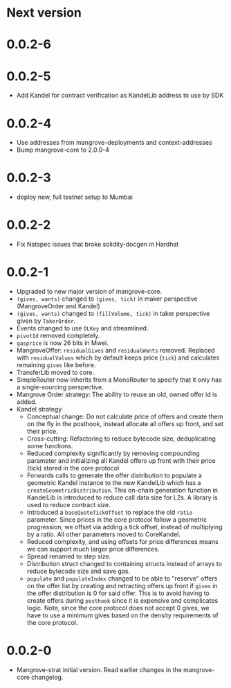 # Next version

# 0.0.2-6

# 0.0.2-5

- Add Kandel for contract verification as KandelLib address to use by SDK

# 0.0.2-4

- Use addresses from mangrove-deployments and context-addresses
- Bump mangrove-core to 2.0.0-4

# 0.0.2-3

- deploy new, full testnet setup to Mumbai

# 0.0.2-2

- Fix Natspec issues that broke solidity-docgen in Hardhat

# 0.0.2-1

- Upgraded to new major version of mangrove-core.
- `(gives, wants)` changed to `(gives, tick)` in maker perspective (MangroveOrder and Kandel)
- `(gives, wants)` changed to `(fillVolume, tick)` in taker perspective given by `TakerOrder`.
- Events changed to use `OLKey` and streamlined.
- `pivotId` removed completely.
- `gasprice` is now 26 bits in Mwei.
- MangroveOffer: `residualGives` and `residualWants` removed. Replaced with `residualValues` which by default keeps price (`tick`) and calculates remaining `gives` like before.
- TransferLib moved to core.
- SimpleRouter now inherits from a MonoRouter to specify that it only has a single-sourcing perspective.
- Mangrove Order strategy: The ability to reuse an old, owned offer id is added.
- Kandel strategy
  - Conceptual change: Do not calculate price of offers and create them on the fly in the posthook, instead allocate all offers up front, and set their price.
  - Cross-cutting: Refactoring to reduce bytecode size, deduplicating some functions.
  - Reduced complexity significantly by removing compounding parameter and initializing all Kandel offers up front with their price (tick) stored in the core protocol
  - Forwards calls to generate the offer distribution to populate a geometric Kandel instance to the new KandelLib which has a `createGeometricDistribution`. This on-chain generation function in KandelLib is introduced to reduce call data size for L2s. A library is used to reduce contract size.
  - Introduced a `baseQuoteTickOffset` to replace the old `ratio` parameter. Since prices in the core protocol follow a geometric progression, we offset via adding a tick offset, instead of multiplying by a ratio. All other parameters moved to CoreKandel.
  - Reduced complexity, and using offsets for price differences means we can support much larger price differences.
  - Spread renamed to step size.
  - Distribution struct changed to containing structs instead of arrays to reduce bytecode size and save gas.
  - `populate` and `populateIndex` changed to be able to "reserve" offers on the offer list by creating and retracting offers up front if `gives` in the offer distribution is 0 for said offer. This is to avoid having to create offers during `posthook` since it is expensive and complicates logic. Note, since the core protocol does not accept 0 gives, we have to use a minimum gives based on the density requirements of the core protocol.

# 0.0.2-0

- Mangrove-strat initial version. Read earlier changes in the mangrove-core changelog.
